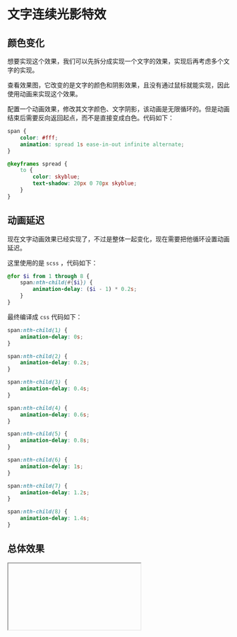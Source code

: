# 文字连续光影特效

## 颜色变化

想要实现这个效果，我们可以先拆分成实现一个文字的效果，实现后再考虑多个文字的实现。

查看效果图，它改变的是文字的颜色和阴影效果，且没有通过鼠标就能实现，因此使用动画来实现这个效果。

配置一个动画效果，修改其文字颜色、文字阴影，该动画是无限循环的。但是动画结束后需要反向返回起点，而不是直接变成白色。代码如下：

```css
span {
    color: #fff;
    animation: spread 1s ease-in-out infinite alternate;
}

@keyframes spread {
    to {
        color: skyblue;
        text-shadow: 20px 0 70px skyblue;
    }
}
```

## 动画延迟

现在文字动画效果已经实现了，不过是整体一起变化，现在需要把他循环设置动画延迟。

这里使用的是 `scss` ，代码如下：

```scss
@for $i from 1 through 8 {
    span:nth-child(#{$i}) {
        animation-delay: ($i - 1) * 0.2s;
    }
}
```

最终编译成 `css` 代码如下：

```css
span:nth-child(1) {
    animation-delay: 0s;
}

span:nth-child(2) {
    animation-delay: 0.2s;
}

span:nth-child(3) {
    animation-delay: 0.4s;
}

span:nth-child(4) {
    animation-delay: 0.6s;
}

span:nth-child(5) {
    animation-delay: 0.8s;
}

span:nth-child(6) {
    animation-delay: 1s;
}

span:nth-child(7) {
    animation-delay: 1.2s;
}

span:nth-child(8) {
    animation-delay: 1.4s;
}
```

## 总体效果
<Iframe url="https://duyidao.github.io/blogweb/#/info/css/lightEffect" />
